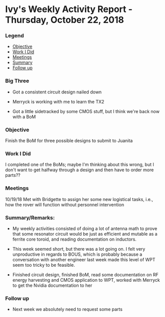 # Ivy's Weekly Activity Report - Thursday, October 22, 2018
### Legend
 - [Objective](#objective)
 - [Work I Did](#work-i-did)
 - [Meetings](#meetings)
 - [Summary](#summary)
 - [Follow up](#follow-up)

### Big Three

- Got a consistent circuit design nailed down

- Merryck is working with me to learn the TX2

- Got a little sidetracked by some CMOS stuff, but I think we're back now with a BoM

### Objective

Finish the BoM for three possible designs to submit to Juanita

### Work I Did

I completed one of the BoMs; maybe I'm thinking about this wrong, but I don't want to get halfway through a design and then have to order more parts??


### Meetings
10/19/18 Met with Bridgette to assign her some new logistical tasks, i.e., how the rover will function without personnel intervention

### Summary/Remarks:

- My weekly activities consisted of doing a lot of antenna math to prove that some resonator circuit would be just as efficient and mutable as a ferrite core toroid, and reading documentation on inductors.

- This week seemed short, but there was a lot going on. I felt very unproductive in regards to BOUS, which is probably because a conversation with 
another engineer last week made this level of WPT seem too tricky to be feasible. 

- Finished circuit design, finished BoM, read some documentation on RF energy harvesting and CMOS application to WPT, worked with Merryck to get the Nvidia documentation to her


### Follow up

- Next week we absolutely need to request some parts
